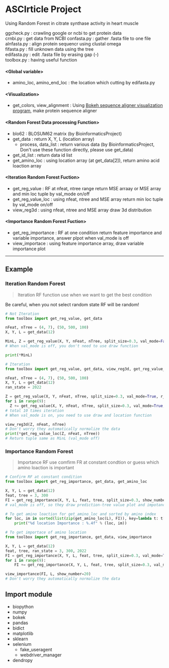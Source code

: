# ASCIrticle Project
Using Random Forest in citrate synthase activity in heart muscle

ggcheck.py : crawling google or ncbi to get protein data  
crnbi.py : get data from NCBI
confasta.py : gather .fasta file to one file  
alnfasta.py : align protein sequencr using clustal omega  
fifasta.py : fill unknown data using the tree  
edifasta.py : edit .fasta file by erasing gap (-)   
toolbox.py : having useful function
#### &lt;Global variable&gt;
+ amino_loc, amino_end_loc : the location which cutting by edifasta.py
#### &lt;Visualization&gt;
+ get_colors, view_alignment : Using [Bokeh sequence aligner visualization program](https://dmnfarrell.github.io/bioinformatics/bokeh-sequence-aligner
), make protein sequence aligner
#### &lt;Random Forest Data processing Function&gt;
+ blo62 : BLOSUM62 matrix (by BioinformaticsProject)
+ get_data : return X, Y, L (location array)
  + process, data_list : return various data (by BioinformaticsProject, Don't use these function directly, please use get_data)
+ get_id_list : return data id list
+ get_amino_loc : using location array (at get_data[2]), return amino acid loaction array
#### &lt;Iteration Random Forest Fuction&gt;
+ get_reg_value : RF at nfeat, ntree range return MSE arraay or MSE array and min loc tuple by val_mode on/off
+ get_reg_value_loc : using nfeat, ntree and MSE array return min loc tuple by val_mode on/off
+ view_reg3d : using nfeat, ntree and MSE array draw 3d distribution
#### &lt;Importance Random Forest Fuction&gt;
+ get_reg_importance : RF at one condition return feature importance and variable importance, answer plpot when val_mode is off
+ view_importace : using feature importance array, draw variable importance plot
***
## Example
### Iteration Random Forest
> Iteration RF function use when we want to get the best condition

Be careful, when you not select random state RF will be random!
```python
# Not Iteration
from toolbox import get_reg_value, get_data

nFeat, nTree = (4, 7), (50, 500, 100)
X, Y, L = get_data(12)

MinL, Z = get_reg_value(X, Y, nFeat, nTree, split_size=0.3, val_mode=False, r_state=1945)
# When val_mode is off, you don't need to use draw function

print(*MinL)
```

```python
# Iteration
from toolbox import get_reg_value, get_data, view_reg3d, get_reg_value_loc

nFeat, nTree = (4, 7), (50, 500, 100)
X, Y, L = get_data(12)
ran_state = 2022

Z = get_reg_value(X, Y, nFeat, nTree, split_size=0.3, val_mode=True, r_state=ran_state)
for i in range(9):
  Z += get_reg_value(X, Y, nFeat, nTree, split_size=0.3, val_mode=True, r_state=ran_state)
# total 10 times iteration
# When val_mode is on, you need to use draw and location function

view_reg3d(Z, nFeat, nTree)
# Don't worry they automatically normalize the data
print(*get_reg_value_loc(Z, nFeat, nTree))
# Return tuple same as MinL (val_mode off)
```
### Importance Random Forest
> Importance RF use comfirm FR at constant condtion or guess which amino loaction is important

```python
# Confirm RF at constant condition
from toolbox import get_reg_importance, get_data, get_amino_loc

X, Y, L = get_data(12)
feat, tree = 3, 300
FI = get_reg_importance(X, Y, L, feat, tree, split_size=0.3, show_number=25, val_mode=False)
# val_mode is off, so they draw prediction-tree value plot and impotance plot

# To get amino loaction for get_amino_loc and sorted by amino index
for loc, im in sorted(list(zip(get_amino_loc(L), FI)), key=lambda t: t[0]):
    print("%d location Importance : %.4f" % (loc, im))
```
```python
# To get importace of amino location
from toolbox import get_reg_importance, get_data, view_importance

X, Y, L = get_data(12)
feat, tree, ran_state = 3, 300, 2022
FI = get_reg_importance(X, Y, L, feat, tree, split_size=0.3, val_mode=True, r_state=ran_state)
for i in range(9):
    FI += get_reg_importance(X, Y, L, feat, tree, split_size=0.3, val_mode=True, r_state=ran_state)

view_importance(FI, L, show_number=20)
# Don't worry they automatically normalize the data
```
## Import module
+ biopython
+ numpy
+ bokek
+ pandas
+ bidict
+ matplotlib
+ sklearn
+ selenium
  + fake_useragent
  + webdriver_manager
+ dendropy